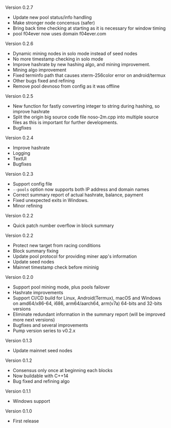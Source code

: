 Version 0.2.7

- Update new pool status/info handling
- Make stronger node concensus (safer)
- Bring back time checking at starting as it is necessary for window timing
- pool f04ever now uses domain f04ever.com

Version 0.2.6

- Dynamic mining nodes in solo mode instead of seed nodes
- No more timestamp checking in solo mode
- Improve hashrate by new hashing algo, and mining improvement.
- Mining algo improvement
- Fixed terminfo path that causes xterm-256color error on android/termux
- Other bugs fixed and refining
- Remove pool devnoso from config as it was offline

Version 0.2.5

- New function for fastly converting integer to string during hashing, so improve hashrate
- Split the origin big source code file noso-2m.cpp into multiple source files as this is important for further developments.
- Bugfixes


Version 0.2.4

- Improve hashrate
- Logging
- TextUI
- Bugfixes

Version 0.2.3

- Support config file
- `--pools` option now supports both IP address and domain names
- Correct summary report of actual hashrate, balance, payment
- Fixed unexpected exits in Windows.
- Minor refining

Version 0.2.2

- Quick patch number overflow in block summary

Version 0.2.2

- Protect new target from racing conditions
- Block summary fixing
- Update pool protocol for providing miner app's information
- Update seed nodes
- Mainnet timestamp check before mininig

Version 0.2.0

- Support pool mining mode, plus pools failover
- Hashrate improvements
- Support CI/CD build for Linux, Android(Termux), macOS and Windows on amd64/x86-64, i686, arm64/aarch64, arm(v7a) 64-bits and 32-bits versions
- Eliminate redundant information in the summary report (will be improved more next versions)
- Bugfixes and several improvements
- Pump version series to v0.2.x

Version 0.1.3

- Update mainnet seed nodes

Version 0.1.2

- Consensus only once at beginning each blocks
- Now buildable with C++14
- Bug fixed and refining algo

Version 0.1.1

- Windows support

Version 0.1.0

- First release
